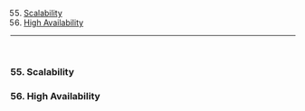 55. [Scalability](#55)
56. [High Availability](#56)

---

<br>

### 55. Scalability<a id="55"></a>

### 56. High Availability<a id="56"></a>
